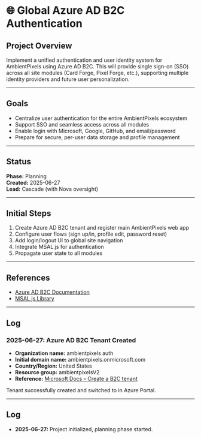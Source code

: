 # 🌐 Global Azure AD B2C Authentication

## Project Overview
Implement a unified authentication and user identity system for AmbientPixels using Azure AD B2C. This will provide single sign-on (SSO) across all site modules (Card Forge, Pixel Forge, etc.), supporting multiple identity providers and future user personalization.

---

## Goals
- Centralize user authentication for the entire AmbientPixels ecosystem
- Support SSO and seamless access across all modules
- Enable login with Microsoft, Google, GitHub, and email/password
- Prepare for secure, per-user data storage and profile management

---

## Status
**Phase:** Planning  
**Created:** 2025-06-27  
**Lead:** Cascade (with Nova oversight)

---

## Initial Steps
1. Create Azure AD B2C tenant and register main AmbientPixels web app
2. Configure user flows (sign up/in, profile edit, password reset)
3. Add login/logout UI to global site navigation
4. Integrate MSAL.js for authentication
5. Propagate user state to all modules

---

## References
- [Azure AD B2C Documentation](https://learn.microsoft.com/en-us/azure/active-directory-b2c/)
- [MSAL.js Library](https://github.com/AzureAD/microsoft-authentication-library-for-js)

---

## Log

### 2025-06-27: Azure AD B2C Tenant Created
- **Organization name:** ambientpixels auth
- **Initial domain name:** ambientpixels.onmicrosoft.com
- **Country/Region:** United States
- **Resource group:** ambientpixelsV2
- **Reference:** [Microsoft Docs – Create a B2C tenant](https://learn.microsoft.com/en-us/azure/active-directory-b2c/tutorial-create-tenant)

Tenant successfully created and switched to in Azure Portal.

---

## Log
- **2025-06-27:** Project initialized, planning phase started.
